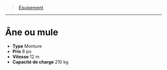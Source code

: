 ﻿---
!EquipmentItem
Type: Monture
Price: 8 po
WeightCapacity: 210 kg
Speed: 12 m
Id: equipment_hd.md#Âne-ou-mule
ParentLink: equipment_hd.md#Équipement
Name: Âne ou mule
ParentName: Équipement
NameLevel: 1
Attributes:
  Name: Âne ou mule
  Markdown: >+
    # <!--Name-->Âne ou mule<!--/Name-->


    - **Type** <!--Type-->Monture<!--/Type-->

    - **Prix** <!--Price-->8 po<!--/Price-->

    - **Vitesse** <!--Speed-->12 m<!--/Speed-->

    - **Capacité de charge** <!--WeightCapacity-->210 kg<!--/WeightCapacity-->

  Type: Monture
  Price: 8 po
  Speed: 12 m
  WeightCapacity: 210 kg
AttributesDictionary: >+
  Name: Âne ou mule

  Markdown: >+

    # <!--Name-->Âne ou mule<!--/Name-->





    - **Type** <!--Type-->Monture<!--/Type-->



    - **Prix** <!--Price-->8 po<!--/Price-->



    - **Vitesse** <!--Speed-->12 m<!--/Speed-->



    - **Capacité de charge** <!--WeightCapacity-->210 kg<!--/WeightCapacity-->



  Type: Monture

  Price: 8 po

  Speed: 12 m

  WeightCapacity: 210 kg

---
> [Équipement](hd_equipment.md)

---

# Âne ou mule

- **Type** Monture
- **Prix** 8 po
- **Vitesse** 12 m
- **Capacité de charge** 210 kg

